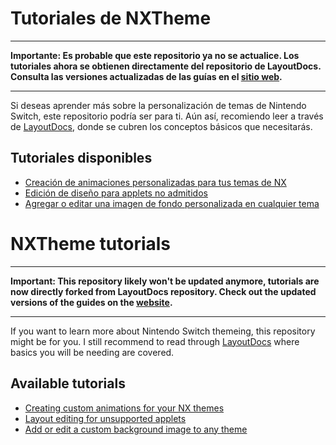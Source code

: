 # Tutoriales de NXTheme

---

**Importante: Es probable que este repositorio ya no se actualice. Los tutoriales ahora se obtienen directamente del repositorio de LayoutDocs. Consulta las versiones actualizadas de las guías en el [sitio web](https://layoutdocs.themezer.net).**

---

Si deseas aprender más sobre la personalización de temas de Nintendo Switch, este repositorio podría ser para ti. Aún así, recomiendo leer a través de [LayoutDocs](https://layoutdocs.themezer.net), donde se cubren los conceptos básicos que necesitarás.

## Tutoriales disponibles

- [Creación de animaciones personalizadas para tus temas de NX](https://github.com/Kalyvara/NXTheme-tutorials/blob/main/anims/tuto_anims.md)
- [Edición de diseño para applets no admitidos](https://github.com/Kalyvara/NXTheme-tutorials/blob/main/layouts/uns_applets/uns_applets.md)
- [Agregar o editar una imagen de fondo personalizada en cualquier tema](https://github.com/Kalyvara/NXTheme-tutorials/blob/main/layouts/custom-bg.md)



# NXTheme tutorials

---

**Important: This repository likely won't be updated anymore, tutorials are now directly forked from LayoutDocs repository. Check out the updated versions of the guides on the [website](https://layoutdocs.themezer.net).**

---

If you want to learn more about Nintendo Switch themeing, this repository might be for you. I still recommend to read through [LayoutDocs](https://layoutdocs.themezer.net) where basics you will be needing are covered.

## Available tutorials

- [Creating custom animations for your NX themes](https://github.com/Kalyvara/NXTheme-tutorials/blob/main/anims/tuto_anims.md)
- [Layout editing for unsupported applets](https://github.com/Kalyvara/NXTheme-tutorials/blob/main/layouts/uns_applets/uns_applets.md)
- [Add or edit a custom background image to any theme](https://github.com/Kalyvara/NXTheme-tutorials/blob/main/layouts/custom-bg.md)
